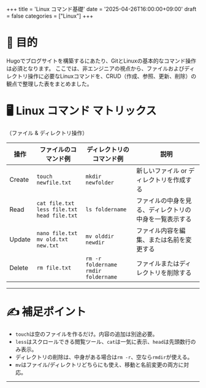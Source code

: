 +++
title = 'Linux コマンド基礎'
date = '2025-04-26T16:00:00+09:00'
draft = false
categories = ["Linux"]
+++

# 🎯 目的
Hugoでブログサイトを構築するにあたり、GitとLinuxの基本的なコマンド操作は必須となります。
ここでは、非エンジニアの視点から、ファイルおよびディレクトリ操作に必要なLinuxコマンドを、CRUD（作成、参照、更新、削除）の観点で整理した表をまとめました。

# 🖥️ Linux コマンド マトリックス
（ファイル & ディレクトリ操作）

| 操作    | ファイルのコマンド例                      | ディレクトリのコマンド例            | 説明                                         |
|---------|-------------------------------------------|-------------------------------------|----------------------------------------------|
| Create  | `touch newfile.txt`                      | `mkdir newfolder`                  | 新しいファイル or ディレクトリを作成する                    |
| Read    | `cat file.txt`<br>`less file.txt`<br>`head file.txt` | `ls foldername`                    | ファイルの中身を見る、ディレクトリの中身を一覧表示する             |
| Update  | `nano file.txt`<br>`mv old.txt new.txt`    | `mv olddir newdir`                 | ファイル内容を編集、または名前を変更する                       |
| Delete  | `rm file.txt`                            | `rm -r foldername`<br>`rmdir foldername` | ファイルまたはディレクトリを削除する                            |

---

# ✍️ 補足ポイント
- `touch`は空のファイルを作るだけ。内容の追加は別途必要。
- `less`はスクロールできる閲覧ツール、`cat`は一気に表示、`head`は先頭数行のみ表示。
- ディレクトリの削除は、中身がある場合は`rm -r`、空なら`rmdir`が使える。
- `mv`はファイル/ディレクトリどちらにも使え、移動と名前変更の両方に対応。

---
